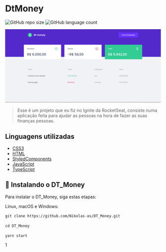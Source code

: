 # DtMoney

![GitHub repo size](https://img.shields.io/github/repo-size/aledev21/dt-money?style=for-the-badge)
![GitHub language count](https://img.shields.io/github/languages/count/Nikolas-as/DT_Money?style=for-the-badge)

  <img src="/src/assets/dtmoney.PNG" alt="exemplo imagem">

  
> Esse é um projeto que eu fiz no Ignite da RocketSeat, consiste numa aplicação feita para ajudar as pessoas na hora de fazer as suas finanças pessoas. 
> 
## Linguagens utilizadas

- [CSS3](https://developer.mozilla.org/pt-BR/docs/Web/CSS)
- [HTML](https://developer.mozilla.org/pt-BR/docs/Web/HTML)
- [StyledComponents](https://styled-components.com/)
- [JavaScript](https://developer.mozilla.org/pt-BR/docs/Web/JavaScript)
- [TypeScript](https://www.typescriptlang.org/)

## 🚀 Instalando o DT_Money

Para instalar o DT_Money, siga estas etapas:

Linux, macOS e Windows:
```
git clone https://github.com/Nikolas-as/DT_Money.git

cd DT_Money

yarn start
```
1

